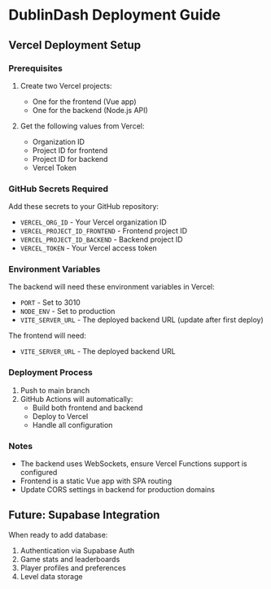 # DublinDash Deployment Guide

## Vercel Deployment Setup

### Prerequisites
1. Create two Vercel projects:
   - One for the frontend (Vue app)
   - One for the backend (Node.js API)

2. Get the following values from Vercel:
   - Organization ID
   - Project ID for frontend
   - Project ID for backend
   - Vercel Token

### GitHub Secrets Required
Add these secrets to your GitHub repository:
- `VERCEL_ORG_ID` - Your Vercel organization ID
- `VERCEL_PROJECT_ID_FRONTEND` - Frontend project ID
- `VERCEL_PROJECT_ID_BACKEND` - Backend project ID
- `VERCEL_TOKEN` - Your Vercel access token

### Environment Variables
The backend will need these environment variables in Vercel:
- `PORT` - Set to 3010
- `NODE_ENV` - Set to production
- `VITE_SERVER_URL` - The deployed backend URL (update after first deploy)

The frontend will need:
- `VITE_SERVER_URL` - The deployed backend URL

### Deployment Process
1. Push to main branch
2. GitHub Actions will automatically:
   - Build both frontend and backend
   - Deploy to Vercel
   - Handle all configuration

### Notes
- The backend uses WebSockets, ensure Vercel Functions support is configured
- Frontend is a static Vue app with SPA routing
- Update CORS settings in backend for production domains

## Future: Supabase Integration
When ready to add database:
1. Authentication via Supabase Auth
2. Game stats and leaderboards
3. Player profiles and preferences
4. Level data storage